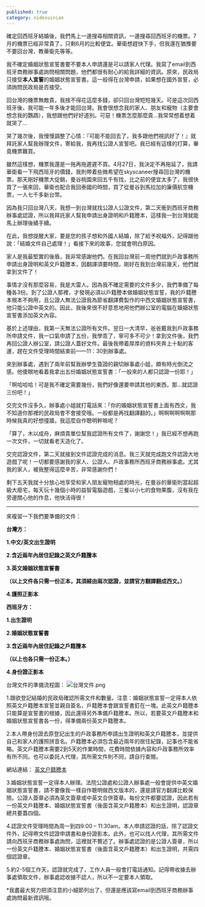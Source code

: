 ```yaml
---
published: true
category: nidesuinian
---
```

確定回西班牙結婚後，我們馬上一邊搜尋相關資訊，一邊搜尋回西班牙的機票。7月的機票已經非常貴了，只剩6月的比較便宜。華衛想趕快下手，但我還在猶豫要不要回台灣，教華衛先等等。

我不確定婚姻狀態宣誓書要不要本人申請還是可以請家人代理。我寫了email到西班牙商務辦事處詢問相關問題，他們都很有耐心的給我詳細的資訊。原來，民政局只接受**本人宣誓**的婚姻狀態宣誓書。這一般得在台灣申請，如果想在國外宣誓，必須詢問民政局是否接受。

回台灣的機票無敵貴，我捨不得花這麼多錢，卻只回台灣短短幾天。可是這次回西班牙後，我可能一年多後才能回台灣。我會很想念我的家人、朋友和寵物（主要會想念我的鸚鵡），我想跟他們好好道別。可惡！機票怎麼那麼貴...我常常想着想着就哭了...

哭了幾次後，我慢慢調整了心情：『可能不能回去了，我多跟他們視訊好了！』就拜託家人幫我辦理文件，寄給我，我再找公證人宣誓吧。我已經有這樣的打算，畢竟機票難買。

雖然這樣想，機票我還是一拖再拖遲遲不買。4月27日，我決定不再拖延了，我請華衛看一下飛西班牙的價錢，我則帶着些微希望在skyscaneer搜尋回台灣的機票。那天剛好機票大促銷，曼谷桃園來回五千有找，比之前的便宜太多了，我很快買了一張來回，華衛也配合我回泰國的時間，買了從曼谷到馬拉加的廉價航空機票，一人七千多新台幣。

因為我只回台灣八天，我想一到台灣就找公證人公證文件，第二天衝到西班牙商務辦事處認證，所以我拜託家人幫我申請出身證明和戶籍謄本，這樣我一到台灣就能馬上辦理後續手續。

在此，我想提醒大家，要是您的孩子想和外國人結婚，除了給予祝福外，記得跟他說：「結婚文件自己處理！」看接下來的故事，您就會明白原因。

家人是我最堅實的後盾，我非常感謝他們。在我回台灣前一周他們就到戶政事務所申請出身證明和英文戶籍謄本，因翻譯須要時間，剛好在我到台灣前幾天，他們就拿到文件了！

事情才沒有那麼容易，我是大雷人。因為我不確定需要的文件多少，我們準備了每種各3份。到了公證人那裡，才發現必須以戶籍謄本做婚姻狀態宣誓，我的戶籍謄本根本不夠用，且公證人無法公證我為節省翻譯費製作的中西文婚姻狀態宣誓書，他只能公證中英文的。因此，我後來很不好意思地用他們辦公室的電腦在婚姻狀態宣誓書添加英文內容。

基於上述理由，我第一天無法公證所有文件。翌日一大清早，爸爸戴我到戶政事務所申請文件，我一口氣申請了五份，我學乖了，寧可多不可少！拿到文件後，我們再回公證人辦公室，請公證人蓋好文件。最後我帶着厚厚的資料夾奔上十點的客運，趕在文件受理時間結束前——11：30到辦事處。

來到辦事處，遇到了兩年前幫我辦學生簽證的親切辦事處小姐，頗有時光倒流之感。他傻眼地看着我拿出五份婚姻狀態宣誓書：「一般來的人都只認證一份耶！」

「啊哈哈哈！可是我不確定需要幾份，我們好像還要申請其他的東西，那...就認證三份吧！」

交完文件沒多久，辦事處小姐就打電話來：「你的婚姻狀態宣誓書上面有西文，我不知道你那裡的民政局會不會接受哦。一般都是再找翻譯翻的。」啊啊啊啊啊啊那時候我真的好想撞牆，我這麼自作聰明幹嘛呢？

「算了，木以成舟，麻煩貴單位幫我認證所有文件了，謝謝您！」我已經不想再跑一次文件，一切就看老天造化了。

交完認證文件，第二天就接到文件認證完成的消息。我三天就完成跑文件認證大地遊戲了呢！一切都要感謝我的家人、公證人、戶政事務所西班牙商務辦事處。尤其我的家人，被我整得這麼辛苦，非常感謝你們！

剩下五天我就十分放心地享受和家人朋友寵物相處的時光，在曼谷的華衛則當起超級大廢宅，每天玩十幾個小時的益智電腦遊戲，三餐以小七的食物果腹，沒有我在旁邊關心他的作息，他快活得很！

*********************************
來複習一下我們要準備的文件：


**台灣方：**

**1.中文/英文出生證明**  

**2.含近兩年內居住記錄之英文戶籍謄本**  

**3.英文婚姻狀態宣誓書**   


**（以上文件各只需一份正本，其須經由兩次認證，並請官方翻譯翻成西文。）**  

**4.護照正影本**  


**西班牙方：**  

**1.出生證明**    

**2.婚姻狀態宣誓書**     

**3.含近兩年內居住記錄之戶籍謄本**  


**（以上也各只需一份正本。）**   

**4.身份證正影本** 

台灣文件的準備流程圖：
![台灣文件.png]({{site.baseurl}}/images/台灣文件.png)


1.跟欲登記結婚的民政局確認所需文件和數量。注意：婚姻狀態宣誓一定得本人依照英文戶籍謄本宣誓並親自簽名，戶籍謄本會跟宣誓書釘在一塊。此英文戶籍謄本只能算是宣誓書的根據，因此還得另外準備戶籍謄本。所以，若要英文戶籍謄本和婚姻狀態宣誓書各一份，得準備兩份英文戶籍謄本。

2.本人帶身份證去原登記出生的戶政事務所申請出生證明和英文戶籍謄本，並提供自己和家人的護照拼音名。戶籍謄本必須包含最近兩年的居住紀錄，記事也不能省略。英文戶籍謄本需要2到5天的作業時間，花費時間依據內容和戶政事務所效率有所不同。也可以委託人代理，其所需文件則不同，請自行查閱。

網站連結：
[英文户籍謄本](https://www.ris.gov.tw/zh_TW/391)

3.婚姻狀態宣誓一定得本人辦理。法院公證處和公證人辦事處一般會提供中英文婚姻狀態宣誓書，請不要像我一樣自作聰明做西文版本的，還是請官方翻譯比較保險。公證人簽章必須為英文簽章或中英文合併簽章。每份文件都要認證，因此若有一份英文戶籍謄本、婚姻狀態宣誓書（後面含英文戶籍謄本）和出生證明，認證章總共要蓋四個。

4.認證文件受理時間為周一到四9:00 – 11:30am。本人申請認證的話，除了認證文件外，記得帶文件認證申請書和身份證影本。此外，也可以找人代理，其所需文件請向西班牙商務辦事處詢問，這裡就不贅述了。辦事處認證的是公證人簽章，所以一份英文戶籍謄本、婚姻狀態宣誓書（後面含英文戶籍謄本）和出生證明，共需四個認證章。

5.約2-5個工作天，認證就完成了，工作人員一般會打電話通知。記得帶收據去辦事處領取文件，辦事處認收據不認人，所以不一定要本人領取。

*我盡最大努力把須注意的小細節列出了，但還是應該寫email到西班牙商務辦事處詢問最新資訊哦。
